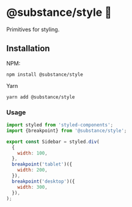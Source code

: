 # @substance/style 🧬

Primitives for styling.

## Installation

NPM:

```
npm install @substance/style
```

Yarn

```
yarn add @substance/style
```

### Usage

```jsx
import styled from 'styled-components';
import {breakpoint} from '@substance/style';

export const Sidebar = styled.div(
  {
    width: 100,
  },
  breakpoint('tablet')({
    width: 200,
  }),
  breakpoint('desktop')({
    width: 300,
  }),
);
```
